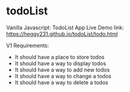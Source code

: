 # todoList
Vanilla Javascript: TodoList App
Live Demo link: https://heggy231.github.io/todoList/todo.html

V1 Requirements:
- It should have a place to store todos
- It should have a way to display todos
- It should have a way to add new todos
- It should have a way to change a todos
- It should have a way to delete a todos
